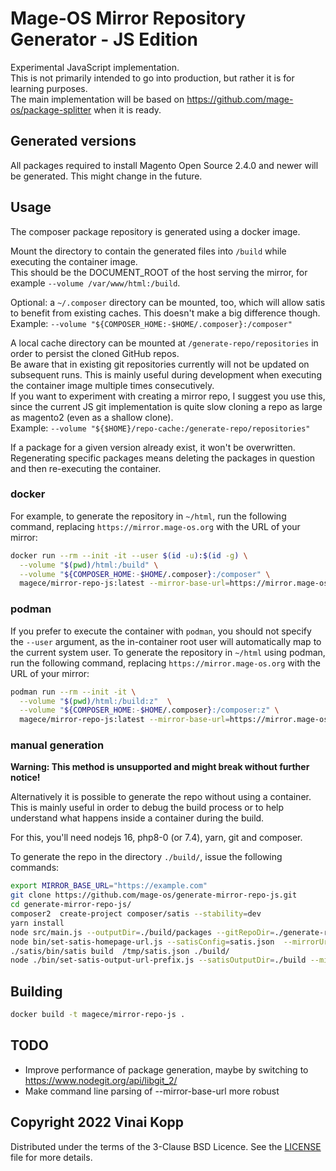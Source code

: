 # Mage-OS Mirror Repository Generator - JS Edition

Experimental JavaScript implementation.  
This is not primarily intended to go into production, but rather it is for learning purposes.  
The main implementation will be based on <https://github.com/mage-os/package-splitter> when it is ready.

## Generated versions

All packages required to install Magento Open Source 2.4.0 and newer will be generated.
This might change in the future.

## Usage

The composer package repository is generated using a docker image.  

Mount the directory to contain the generated files into `/build` while executing the container image.  
This should be the DOCUMENT_ROOT of the host serving the mirror, for example `--volume /var/www/html:/build`.  

Optional: a `~/.composer` directory can be mounted, too, which will allow satis to benefit from existing caches. This doesn't make a big difference though.  
Example: `--volume "${COMPOSER_HOME:-$HOME/.composer}:/composer"`

A local cache directory can be mounted at `/generate-repo/repositories` in order to persist the cloned GitHub repos.  
Be aware that in existing git repositories currently will not be updated on subsequent runs. This is mainly useful during development when executing the container image multiple times consecutively.  
If you want to experiment with creating a mirror repo, I suggest you use this, since the current JS git implementation is quite slow cloning a repo as large as magento2 (even as a shallow clone).  
Example: `--volume "${$HOME}/repo-cache:/generate-repo/repositories"`

If a package for a given version already exist, it won't be overwritten. Regenerating specific packages means deleting the packages in question and then re-executing the container. 

### docker

For example, to generate the repository in `~/html`, run the following command, replacing `https://mirror.mage-os.org` with the URL of your mirror:

```bash
docker run --rm --init -it --user $(id -u):$(id -g) \
  --volume "$(pwd)/html:/build" \
  --volume "${COMPOSER_HOME:-$HOME/.composer}:/composer" \
  magece/mirror-repo-js:latest --mirror-base-url=https://mirror.mage-os.org
```

### podman

If you prefer to execute the container with `podman`, you should not specify the `--user` argument, as the in-container root user will automatically map to the current system user.
To generate the repository in `~/html` using podman, run the following command, replacing `https://mirror.mage-os.org` with the URL of your mirror:

```bash
podman run --rm --init -it \
  --volume "$(pwd)/html:/build:z"  \
  --volume "${COMPOSER_HOME:-$HOME/.composer}:/composer:z" \
  magece/mirror-repo-js:latest --mirror-base-url=https://mirror.mage-os.org
```

### manual generation
**Warning: This method is unsupported and might break without further notice!** 

Alternatively it is possible to generate the repo without using a container.  
This is mainly useful in order to debug the build process or to help understand what happens inside a container during the build.

For this, you'll need nodejs 16, php8-0 (or 7.4), yarn, git and composer.

To generate the repo in the directory `./build/`, issue the following commands:

```bash
export MIRROR_BASE_URL="https://example.com"
git clone https://github.com/mage-os/generate-mirror-repo-js.git
cd generate-mirror-repo-js/
composer2  create-project composer/satis --stability=dev
yarn install
node src/main.js --outputDir=./build/packages --gitRepoDir=./generate-repo/repositories --mirrorUrl="$MIRROR_BASE_URL"
node bin/set-satis-homepage-url.js --satisConfig=satis.json  --mirrorUrl="$MIRROR_BASE_URL" > /tmp/satis.json   
./satis/bin/satis build  /tmp/satis.json ./build/
node ./bin/set-satis-output-url-prefix.js --satisOutputDir=./build --mirrorUrl="$MIRROR_BASE_URL"  
```

## Building

```bash
docker build -t magece/mirror-repo-js .
```


## TODO
* Improve performance of package generation, maybe by switching to https://www.nodegit.org/api/libgit_2/
* Make command line parsing of --mirror-base-url more robust


## Copyright 2022 Vinai Kopp

Distributed under the terms of the 3-Clause BSD Licence.
See the [LICENSE](LICENSE) file for more details.
